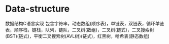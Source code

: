 # Data-structure
数据结构C语言实现
包含字符串，动态数组(顺序表)，单链表，双链表，循环单链表，顺序栈，链栈，队列，链队，二叉树(数组)，二叉树(链式)，二叉搜索树(BST)(链式)，平衡二叉搜索树(AVL树)(链式)，红黑树，哈希表(静态数组)
